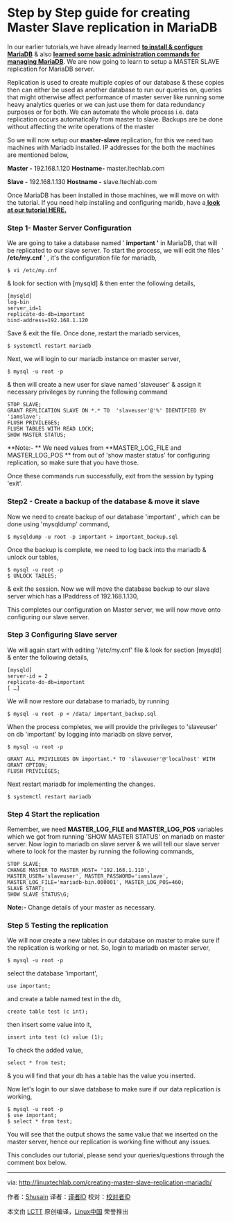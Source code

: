 Step by Step guide for creating Master Slave replication in MariaDB
======
In our earlier tutorials,we have already learned [**to install & configure MariaDB**][1] & also [**learned some basic administration commands for managing MariaDB**][2]. We are now going to learn to setup a MASTER SLAVE replication for MariaDB server.

Replication is used to create multiple copies of our database & these copies then can either be used as another database to run our queries on, queries that might otherwise affect performance of master server like running some heavy analytics queries or we can just use them for data redundancy purposes or for both. We can automate the whole process i.e. data replication occurs automatically from master to slave. Backups are be done without affecting the write operations of the master

So we will now setup our **master-slave** replication, for this we need two machines with Mariadb installed. IP addresses for the both the machines are mentioned below,

 **Master -** 192.168.1.120 **Hostname-** master.ltechlab.com

 **Slave -** 192.168.1.130 **Hostname -** slave.ltechlab.com

Once MariaDB has been installed in those machines, we will move on with the tutorial. If you need help installing and configuring maridb, have a[ **look at our tutorial HERE.**][1]


### **Step 1- Master Server Configuration**

We are going to take a database named ' **important '** in MariaDB, that will be replicated to our slave server. To start the process, we will edit the files ' **/etc/my.cnf** ' , it's the configuration file for mariadb,

```
$ vi /etc/my.cnf
```

& look for section with [mysqld] & then enter the following details,

```
[mysqld]
log-bin
server_id=1
replicate-do-db=important
bind-address=192.168.1.120
```

Save & exit the file. Once done, restart the mariadb services,

```
$ systemctl restart mariadb
```

Next, we will login to our mariadb instance on master server,

```
$ mysql -u root -p
```

& then will create a new user for slave named 'slaveuser' & assign it necessary privileges by running the following command

```
STOP SLAVE;
GRANT REPLICATION SLAVE ON *.* TO  'slaveuser'@'%' IDENTIFIED BY 'iamslave';
FLUSH PRIVILEGES;
FLUSH TABLES WITH READ LOCK;
SHOW MASTER STATUS;
```

**Note:- ** We need values from **MASTER_LOG_FILE and MASTER_LOG_POS ** from out of 'show master status' for configuring replication, so make sure that you have those.

Once these commands run successfully, exit from the session by typing 'exit'.

### Step2 - Create a backup of the database & move it slave

Now we need to create backup of our database 'important' , which can be done using 'mysqldump' command,

```
$ mysqldump -u root -p important > important_backup.sql
```

Once the backup is complete, we need to log back into the mariadb & unlock our tables,

```
$ mysql -u root -p
$ UNLOCK TABLES;
```

& exit the session. Now we will move the database backup to our slave server which has a IPaddress of 192.168.1.130,

This completes our configuration on Master server, we will now move onto configuring our slave server.

### Step 3 Configuring Slave server

We will again start with editing '/etc/my.cnf' file & look for section [mysqld] & enter the following details,

```
[mysqld]
server-id = 2
replicate-do-db=important
[ …]
```

We will now restore our database to mariadb, by running

```
$ mysql -u root -p < /data/ important_backup.sql
```

When the process completes, we will provide the privileges to 'slaveuser' on db 'important' by logging into mariadb on slave server,

```
$ mysql -u root -p
```

```
GRANT ALL PRIVILEGES ON important.* TO 'slaveuser'@'localhost' WITH GRANT OPTION;
FLUSH PRIVILEGES;
```

Next restart mariadb for implementing the changes.

```
$ systemctl restart mariadb
```

### **Step 4 Start the replication**

Remember, we need **MASTER_LOG_FILE and MASTER_LOG_POS** variables which we got from running  'SHOW MASTER STATUS' on mariadb on master server. Now login to mariadb on slave server & we will tell our slave server where to look for the master by running the following commands,

```
STOP SLAVE;
CHANGE MASTER TO MASTER_HOST= '192.168.1.110′, MASTER_USER='slaveuser', MASTER_PASSWORD='iamslave', MASTER_LOG_FILE='mariadb-bin.000001′, MASTER_LOG_POS=460;
SLAVE START;
SHOW SLAVE STATUS\G;
```

**Note:-** Change details of your master as necessary.

### Step 5 Testing the replication

We will now create a new tables in our database on master to make sure if the replication is working or not. So, login to mariadb on master server,

```
$ mysql -u root -p
```

select the database 'important',

```
use important;
```

and create a table named test in the db,

```
create table test (c int);
```

then insert some value into it,

```
insert into test (c) value (1);
```

To check the added value,

```
select * from test;
```

& you will find that your db has a table has the value you inserted.

Now let's login to our slave database to make sure if our data replication is working,

```
$ mysql -u root -p
$ use important;
$ select * from test;
```

You will see that the output shows the same value that we inserted on the master server, hence our replication is working fine without any issues.

This concludes our tutorial, please send your queries/questions through the comment box below.


--------------------------------------------------------------------------------

via: http://linuxtechlab.com/creating-master-slave-replication-mariadb/

作者：[Shusain][a]
译者：[译者ID](https://github.com/译者ID)
校对：[校对者ID](https://github.com/校对者ID)

本文由 [LCTT](https://github.com/LCTT/TranslateProject) 原创编译，[Linux中国](https://linux.cn/) 荣誉推出

[a]:http://linuxtechlab.com/author/shsuain/
[1]:http://linuxtechlab.com/installing-configuring-mariadb-rhelcentos/
[2]:http://linuxtechlab.com/mariadb-administration-commands-beginners/
